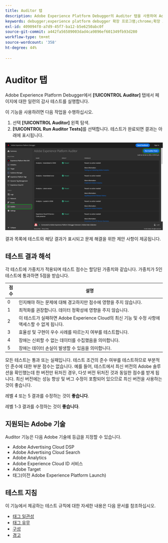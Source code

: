 ```yaml
---
title: Auditor 탭
description: Adobe Experience Platform Debugger의 Auditor 탭을 사용하여 Adobe Experience Cloud 구현을 테스트하는 방법을 알아봅니다.
keywords: debugger;experience platform debugger 확장 프로그램;chrome;확장 프로그램;auditor;dtm;target
exl-id: 409094f8-a7d9-45f7-ba12-b5e6250abc0f
source-git-commit: a442fa56589003dad4ca9896ef601349fb93d280
workflow-type: tm+mt
source-wordcount: '358'
ht-degree: 44%

---
```


# Auditor 탭

Adobe Experience Platform Debugger에서 **[!UICONTROL Auditor]** 탭에서 페이지에 대한 일련의 감사 테스트를 실행합니다.

이 기능을 사용하려면 다음 작업을 수행하십시오.

1. 선택 **[!UICONTROL Auditor]** 왼쪽 탐색.
1. **[!UICONTROL Run Auditor Tests]**&#x200B;를 선택합니다. 테스트가 완료되면 결과는 아래에 표시됩니다.

![Auditor 탭의 테스트 결과 스크린샷](../assets/auditor-results.png)

결과 목록에 테스트와 해당 결과가 표시되고 문제 해결을 위한 제안 사항이 제공됩니다.

## 테스트 결과 해석

각 테스트에 가중치가 적용되며 테스트 점수는 할당된 가중치와 같습니다. 가중치가 5인 테스트에 통과하면 5점을 받습니다.

| 점수 | 설명 |
| --- | --- |
| 0 | 인지해야 하는 문제에 대해 경고하지만 점수에 영향을 주지 않습니다. |
| 1 | 최적화를 권장합니다. 데이터 정확성에 영향을 주지 않습니다. |
| 2 | 이 테스트가 실패하면 Adobe Experience Cloud의 최신 기능 및 수정 사항에 액세스할 수 없게 됩니다. |
| 3 | 효율성 및 구현이 우수 사례를 따르는지 여부를 테스트합니다. |
| 4 | 장애는 신뢰할 수 없는 데이터를 수집했음을 의미합니다. |
| 5 | 장애는 데이터 손실이 발생할 수 있음을 의미합니다. |

모든 테스트는 통과 또는 실패입니다. 테스트 조건의 준수 여부를 테스트하므로 부분적인 준수에 대한 부분 점수는 없습니다. 예를 들어, 테스트에서 최신 버전의 Adobe 솔루션을 확인했는데 한 버전만 뒤처진 경우, 다섯 버전 뒤처진 것과 동일한 점수를 받게 됩니다. 최신 버전에는 성능 향상 및 버그 수정이 포함되어 있으므로 최신 버전을 사용하는 것이 좋습니다.

레벨 4 또는 5 결과를 수정하는 것이 **좋습니다**.

레벨 1-3 결과를 수정하는 것이 **좋습니다**.

## 지원되는 Adobe 기술

Auditor 기능은 다음 Adobe 기술에 등급을 지정할 수 있습니다.

* Adobe Advertising Cloud DSP
* Adobe Advertising Cloud Search
* Adobe Analytics
* Adobe Experience Cloud ID 서비스
* Adobe Target
* 태그(이전 Adobe Experience Platform Launch)

## 테스트 지침

이 기능에서 제공하는 테스트 규칙에 대한 자세한 내용은 다음 문서를 참조하십시오.

* [태그 일관성](./tag-consistency.md)
* [태그 유무](./tag-presence.md)
* [구성](./configuration.md)
* [경고](./alerts.md)
